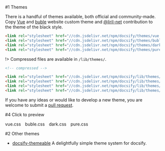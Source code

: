 #1 Themes

There is a handful of themes available, both official and community-made. Copy [Vue](//vuejs.org) and [buble](//buble.surge.sh) website custom theme and [@liril-net](https://github.com/liril-net) contribution to the theme of the black style.

```html
<link rel="stylesheet" href="//cdn.jsdelivr.net/npm/docsify/themes/vue.css">
<link rel="stylesheet" href="//cdn.jsdelivr.net/npm/docsify/themes/buble.css">
<link rel="stylesheet" href="//cdn.jsdelivr.net/npm/docsify/themes/dark.css">
<link rel="stylesheet" href="//cdn.jsdelivr.net/npm/docsify/themes/pure.css">
```

!> Compressed files are available in `/lib/themes/`.

```html
<!-- compressed -->

<link rel="stylesheet" href="//cdn.jsdelivr.net/npm/docsify/lib/themes/vue.css">
<link rel="stylesheet" href="//cdn.jsdelivr.net/npm/docsify/lib/themes/buble.css">
<link rel="stylesheet" href="//cdn.jsdelivr.net/npm/docsify/lib/themes/dark.css">
<link rel="stylesheet" href="//cdn.jsdelivr.net/npm/docsify/lib/themes/pure.css">
```

If you have any ideas or would like to develop a new theme, you are welcome to submit a [pull request](https://github.com/docsifyjs/docsify/pulls).

#4 Click to preview

<div class="demo-theme-preview">
  <a data-theme="vue">vue.css</a>
  <a data-theme="buble">buble.css</a>
  <a data-theme="dark">dark.css</a>
  <a data-theme="pure">pure.css</a>
</div>

<style>
  .demo-theme-preview a {
    padding-right: 10px;
  }

  .demo-theme-preview a:hover {
    cursor: pointer;
    text-decoration: underline;
  }
</style>

<script>
  var preview = Docsify.dom.find('.demo-theme-preview');
  var themes = Docsify.dom.findAll('[rel="stylesheet"]');

  preview.onclick = function (e) {
    var title = e.target.getAttribute('data-theme')

    themes.forEach(function (theme) {
      theme.disabled = theme.title !== title
    });
  };
</script>

#2 Other themes

- [docsify-themeable](https://jhildenbiddle.github.io/docsify-themeable/#/) A delightfully simple theme system for docsify.
